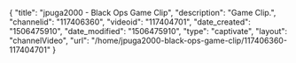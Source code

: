 {
    "title": "jpuga2000 - Black Ops Game Clip",
    "description": "Game Clip.",
    "channelid": "117406360",
    "videoid": "117404701",
    "date_created": "1506475910",
    "date_modified": "1506475910",
    "type": "captivate",
    "layout": "channelVideo",
    "url": "\/home\/jpuga2000-black-ops-game-clip\/117406360-117404701"
}